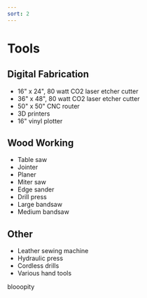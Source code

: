 ```yaml
---
sort: 2
---
```


# Tools

## Digital Fabrication

- 16" x 24", 80 watt CO2 laser etcher cutter
- 36" x 48", 80 watt CO2 laser etcher cutter
- 50" x 50" CNC router
- 3D printers
- 16" vinyl plotter

## Wood Working

- Table saw
- Jointer
- Planer
- Miter saw
- Edge sander
- Drill press
- Large bandsaw
- Medium bandsaw

## Other

- Leather sewing machine
- Hydraulic press
- Cordless drills
- Various hand tools

blooopity
